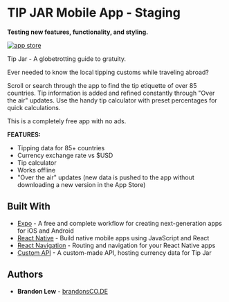 # TIP JAR Mobile App - Staging

**Testing new features, functionality, and styling.**

[![app store][appstore-img]][appstore-link]

Tip Jar - A globetrotting guide to gratuity.

Ever needed to know the local tipping customs while traveling abroad?

Scroll or search through the app to find the tip etiquette of over 85 countries. Tip information is added and refined constantly through "Over the air" updates. Use the handy tip calculator with preset percentages for quick calculations.

This is a completely free app with no ads.

**FEATURES:**
* Tipping data for 85+ countries
* Currency exchange rate vs $USD
* Tip calculator
* Works offline
* "Over the air" updates (new data is pushed to the app without downloading a new version in the App Store)

## Built With

* [Expo](https://expo.io) - A free and complete workflow for creating next-generation apps for iOS and Android
* [React Native](https://facebook.github.io/react-native/) - Build native mobile apps using JavaScript and React
* [React Navigation](https://reactnavigation.org) - Routing and navigation for your React Native apps
* [Custom API](https://github.com/blsnwbrdr/heroku-node-api) - A custom-made API, hosting currency data for Tip Jar

## Authors

* **Brandon Lew** - [brandonsCO.DE](http://www.brandonsco.de)

[appstore-img]: http://brandonsco.de/portfolio/tipjar/img/appStore.svg
[appstore-link]: https://itunes.apple.com/us/app/tip-jar-guide-to-gratuity/id1321633520?ls=1&mt=8
